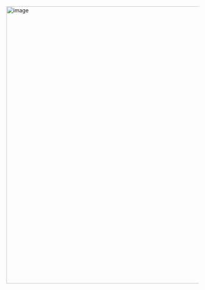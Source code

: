 <img width="725" alt="image" src="https://github.com/bochoa510/projectPSI/assets/65479298/0fb392a4-e37d-4c88-9b1b-8c48afff8b11">
